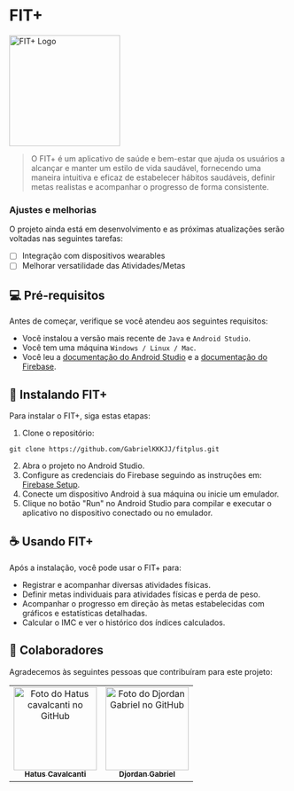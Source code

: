 # FIT+

<img src="https://i.ibb.co/x7Bg8CJ/Screenshot-from-2024-06-17-20-41-46.png" alt="FIT+ Logo" width="200px"/>

> O FIT+ é um aplicativo de saúde e bem-estar que ajuda os usuários a alcançar e manter um estilo de vida saudável, fornecendo uma maneira intuitiva e eficaz de estabelecer hábitos saudáveis, definir metas realistas e acompanhar o progresso de forma consistente.

### Ajustes e melhorias

O projeto ainda está em desenvolvimento e as próximas atualizações serão voltadas nas seguintes tarefas:

- [ ] Integração com dispositivos wearables
- [ ] Melhorar versatilidade das Atividades/Metas

## 💻 Pré-requisitos

Antes de começar, verifique se você atendeu aos seguintes requisitos:

- Você instalou a versão mais recente de `Java` e `Android Studio`.
- Você tem uma máquina `Windows / Linux / Mac`.
- Você leu a [documentação do Android Studio](https://developer.android.com/studio) e a [documentação do Firebase](https://firebase.google.com/docs).

## 🚀 Instalando FIT+

Para instalar o FIT+, siga estas etapas:

1. Clone o repositório:
```
git clone https://github.com/GabrielKKKJJ/fitplus.git
```
2. Abra o projeto no Android Studio.
3. Configure as credenciais do Firebase seguindo as instruções em: [Firebase Setup](https://firebase.google.com/docs/android/setup).
4. Conecte um dispositivo Android à sua máquina ou inicie um emulador.
5. Clique no botão "Run" no Android Studio para compilar e executar o aplicativo no dispositivo conectado ou no emulador.

## ☕ Usando FIT+

Após a instalação, você pode usar o FIT+ para:

- Registrar e acompanhar diversas atividades físicas.
- Definir metas individuais para atividades físicas e perda de peso.
- Acompanhar o progresso em direção às metas estabelecidas com gráficos e estatísticas detalhadas.
- Calcular o IMC e ver o histórico dos índices calculados.


## 🤝 Colaboradores

Agradecemos às seguintes pessoas que contribuíram para este projeto:

<table>
  <tr>
    <td align="center">
      <a href="https://github.com/H4TUS" title="Hatus Cavalcanti">
        <img src="https://avatars.githubusercontent.com/u/65029327?s=400&u=d0f987a9dd26e90f7a86458fa269bf2d2e45d611&v=4" width="150px;" alt="Foto do Hatus cavalcanti no GitHub"/><br>
        <sub>
          <b>Hatus Cavalcanti</b>
        </sub>
      </a>
    </td>
    <td align="center">
      <a href="https://github.com/GabrielKKKJJ" title="Djordan Gabriel">
        <img src="https://avatars.githubusercontent.com/u/123528138?v=4" width="150px;" alt="Foto do Djordan Gabriel no GitHub"/><br>
        <sub>
          <b>Djordan Gabriel</b>
        </sub>
      </a>
  </tr>
</table>
